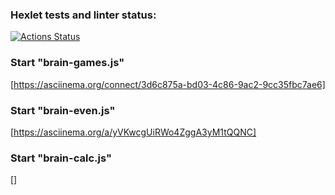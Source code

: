 ### Hexlet tests and linter status:
[![Actions Status](https://github.com/DEKMag/frontend-project-44/workflows/hexlet-check/badge.svg)](https://github.com/DEKMag/frontend-project-44/actions)

### Start "brain-games.js"
[https://asciinema.org/connect/3d6c875a-bd03-4c86-9ac2-9cc35fbc7ae6]

### Start "brain-even.js"
[https://asciinema.org/a/yVKwcgUiRWo4ZggA3yM1tQQNC]

### Start "brain-calc.js"
[]
